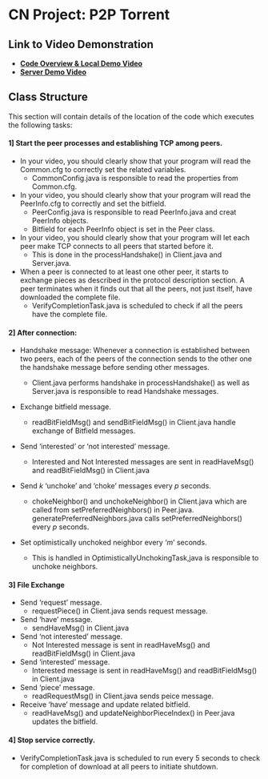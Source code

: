 ﻿# CN Project: P2P Torrent


## Link to Video Demonstration
* **[Code Overview & Local Demo Video](https://uflorida-my.sharepoint.com/:v:/g/personal/krutantakb_patil_ufl_edu/EVhaFHWlFzVFjHTSbrCEIywB-BdPErzINUELzBtKHRUUOQ?e=Bup9QR)**
* **[Server Demo Video](https://uflorida-my.sharepoint.com/:v:/g/personal/krutantakb_patil_ufl_edu/EbGNA43h8fpNsD7gIEdSx24Bjoa4P_8hh1ITfW8cZ1aL0g?e=PK7feb)**

## Class Structure
This section will contain details of the location of the code which executes the following tasks:

#### 1] Start the peer processes and establishing TCP among peers.
* In your video, you should clearly show that your program will read the Common.cfg to correctly set the related variables.
	*  CommonConfig.java is responsible to read the properties from Common.cfg. 
* In your video, you should clearly show that your program will read the PeerInfo.cfg to correctly and set the bitfield.
	* PeerConfig.java is responsible to read PeerInfo.java and creat PeerInfo objects.
	* Bitfield for each PeerInfo object is set in the Peer class.
* In your video, you should clearly show that your program will let each peer make TCP connects to all peers that started before it.
	* This is done in the processHandshake() in Client.java and Server.java.
* When a peer is connected to at least one other peer, it starts to exchange pieces as described in the protocol description section. A peer terminates when it finds out that all the peers, not just itself, have downloaded the complete file.
	*  VerifyCompletionTask.java is scheduled to check if all the peers have the complete file.

#### 2] After connection:
* Handshake message: Whenever a connection is established between two peers, each of the peers of the connection sends to the other one the handshake message before sending other messages.
	* Client.java performs handshake in processHandshake() as well as Server.java is responsible to read Handshake messages. 

* Exchange bitfield message.
	* readBitFieldMsg() and sendBitFieldMsg() in Client.java handle exchange of Bitfield messages. 
* Send ‘interested’ or ‘not interested’ message.
	* Interested and Not Interested messages are sent in readHaveMsg() and readBitFieldMsg() in Client.java
* Send *k* ‘unchoke’ and ‘choke’ messages every *p* seconds.
	* chokeNeighbor() and unchokeNeighbor() in Client.java which are called from setPreferredNeighbors() in Peer.java. generatePreferredNeighbors.java calls setPreferredNeighbors() every *p* seconds.
* Set optimistically unchoked neighbor every ‘*m*’ seconds.
	* This is handled in OptimisticallyUnchokingTask,java is responsible to unchoke neighbors. 

#### 3] File Exchange 
* Send ‘request’ message.
	*   requestPiece() in Client.java sends request message.
* Send ‘have’ message.
	* sendHaveMsg() in Client.java
* Send ‘not interested’ message.
	* Not Interested message is sent in readHaveMsg() and readBitFieldMsg() in Client.java
* Send ‘interested’ message.
	* Interested message is sent in readHaveMsg() and readBitFieldMsg() in Client.java
* Send ‘piece’ message.
	* readRequestMsg() in Client.java sends peice message.
* Receive ‘have’ message and update related bitfield.
	* readHaveMsg() and updateNeighborPieceIndex() in Peer.java updates the bitfield. 

#### 4] Stop service correctly.
* VerifyCompletionTask.java is scheduled to run every 5 seconds to check for completion of download at all peers to initiate shutdown.  


































